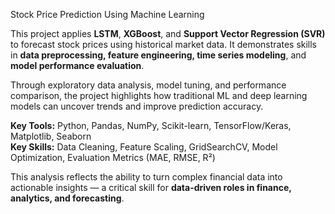 Stock Price Prediction Using Machine Learning

This project applies **LSTM**, **XGBoost**, and **Support Vector Regression (SVR)** to forecast stock prices using historical market data. It demonstrates skills in **data preprocessing, feature engineering, time series modeling**, and **model performance evaluation**.

Through exploratory data analysis, model tuning, and performance comparison, the project highlights how traditional ML and deep learning models can uncover trends and improve prediction accuracy.

**Key Tools:** Python, Pandas, NumPy, Scikit-learn, TensorFlow/Keras, Matplotlib, Seaborn  
**Key Skills:** Data Cleaning, Feature Scaling, GridSearchCV, Model Optimization, Evaluation Metrics (MAE, RMSE, R²)

This analysis reflects the ability to turn complex financial data into actionable insights — a critical skill for **data-driven roles in finance, analytics, and forecasting**.
